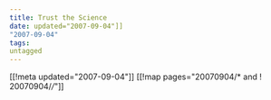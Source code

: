 ```yaml
---
title: Trust the Science
date: updated="2007-09-04"]]
"2007-09-04"
tags:
untagged
---
```

[[!meta updated="2007-09-04"]]
[[!map pages="20070904/* and ! 20070904/*/*"]]
